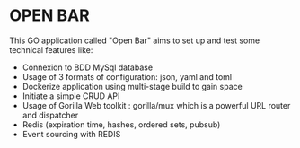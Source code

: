 # OPEN BAR

This GO application called "Open Bar" aims to set up and test some technical features like:

- Connexion to BDD MySql database 
- Usage of 3 formats of configuration: json, yaml and toml
- Dockerize application using multi-stage build to gain space
- Initiate a simple CRUD API
- Usage of Gorilla Web toolkit : gorilla/mux which is a powerful URL router and dispatcher
- Redis (expiration time, hashes, ordered sets, pubsub)
- Event sourcing with REDIS